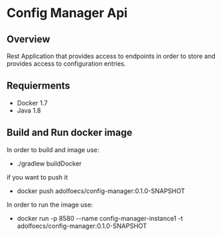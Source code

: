 # Config Manager Api

## Overview
Rest Application that provides access to endpoints in order to store and provides access to configuration entries.
 
## Requierments
- Docker 1.7
- Java 1.8

## Build and Run docker image

In order to build and image use:
- ./gradlew buildDocker

if you want to push it
- docker push adolfoecs/config-manager:0.1.0-SNAPSHOT

In order to run the image use:

- docker run -p 8580 --name config-manager-instance1 -t adolfoecs/config-manager:0.1.0-SNAPSHOT